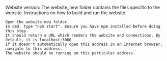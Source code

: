 Website version: The website_new folder contains the files specific to the website. Instructions on how to build and run the website:

    Open the website_new folder.
    In cmd, type "npm start". Ensure you have npm installed before doing this step.
    It should return a URL which renders the website and connections. By default, it is localhost:3000
    If it doesn't automatically open this address in an Internet browser, navigate to this address.
    The website should be running on this particular address.
